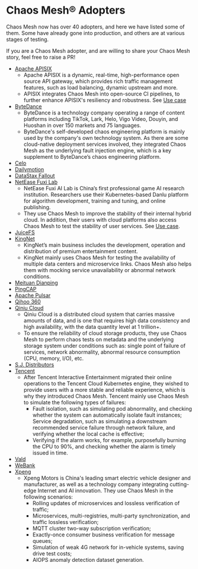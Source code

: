 # Chaos Mesh® Adopters

Chaos Mesh now has over 40 adopters, and here we have listed some of them. Some have already gone into production, and others are at various stages of testing.

If you are a Chaos Mesh adopter, and are willing to share your Chaos Mesh story, feel free to raise a PR!

- [Apache APISIX](https://github.com/apache/apisix)
  - Apache APISIX is a dynamic, real-time, high-performance open source API gateway, which provides rich traffic management features, such as load balancing, dynamic upstream and more.
  - APISIX integrates Chaos Mesh into open-source CI pipelines, to further enhance APISIX's resiliency and robustness. See [Use case](https://chaos-mesh.org/blog/How-Chaos-Mesh-Helps-Apache-APISIX-Improve-System-Stability)
- [ByteDance](https://bytedance.com/en/)
  - ByteDance is a technology company operating a range of content platforms including TikTok, Lark, Helo, Vigo Video, Douyin, and Huoshan in over 150 markets and 75 languages.
  - ByteDance's self-developed chaos engineering platform is mainly used by the company's own technology system. As there are some cloud-native deployment services involved, they integrated Chaos Mesh as the underlying fault injection engine, which is a key supplement to ByteDance’s chaos engineering platform.
- [Celo](https://celo.org/)
- [Dailymotion](https://www.dailymotion.com/)
- [DataStax Fallout](https://github.com/datastax/fallout)
- [NetEase Fuxi Lab](https://fuxi.163.com/en/about.html)
  - NetEase Fuxi AI Lab is China’s first professional game AI research institution. Researchers use their Kubernetes-based Danlu platform for algorithm development, training and tuning, and online publishing.
  - They use Chaos Mesh to improve the stability of their internal hybrid cloud. In addition, their users with cloud platforms also access Chaos Mesh to test the stability of user services. See [Use case](https://chaos-mesh.org/blog/how-a-top-game-company-uses-chaos-engineering-to-improve-testing).
- [JuiceFS](https://juicefs.com/?hl=en)
- [KingNet](https://www.kingnet.com/)
  - KingNet’s main business includes the development, operation and distribution of premium entertainment content.
  - KingNet mainly uses Chaos Mesh for testing the availability of multiple data centers and microservice links. Chaos Mesh also helps them with mocking service unavailability or abnormal network conditions.
- [Meituan Dianping](https://about.meituan.com/en)
- [PingCAP](https://en.pingcap.com/)
- [Apache Pulsar](https://pulsar.apache.org/)
- [Qihoo 360](https://360.cn/)
- [Qiniu Cloud](https://qiniu.com/en)
  - Qiniu Cloud is a distributed cloud system that carries massive amounts of data, and is one that requires high data consistency and high availability, with the data quantity level at 1 trillion+.
  - To ensure the reliability of cloud storage products, they use Chaos Mesh to perform chaos tests on metadata and the underlying storage system under conditions such as: single point of failure of services, network abnormality, abnormal resource consumption (CPU, memory, I/O), etc.
- [S.J. Distributors](https://www.sjfood.com/)
- [Tencent](https://www.tencent.com/en-us)
  - After Tencent Interactive Entertainment migrated their online operations to the Tencent Cloud Kubernetes engine, they wished to provide users with a more stable and reliable experience, which is why they introduced Chaos Mesh. Tencent mainly use Chaos Mesh to simulate the following types of failures:
    - Fault isolation, such as simulating pod abnormality, and checking whether the system can automatically isolate fault instances;
      Service degradation, such as simulating a downstream recommended service failure through network failure, and verifying whether the local cache is effective;
    - Verifying if the alarm works, for example, purposefully burning the CPU to 90%, and checking whether the alarm is timely issued in time.
- [Vald](https://vald.vdaas.org/)
- [WeBank](https://www.webank.com/)
- [Xpeng](https://en.xiaopeng.com/)
  - Xpeng Motors is China's leading smart electric vehicle designer and manufacturer, as well as a technology company integrating cutting-edge Internet and AI innovation. They use Chaos Mesh in the following scenarios:
    - Rolling updates of microservices and lossless verification of traffic;
    - Microservices, multi-registries, multi-party synchronization, and traffic lossless verification;
    - MQTT cluster two-way subscription verification;
    - Exactly-once consumer business verification for message queues;
    - Simulation of weak 4G network for in-vehicle systems, saving drive test costs;
    - AIOPS anomaly detection dataset generation.
